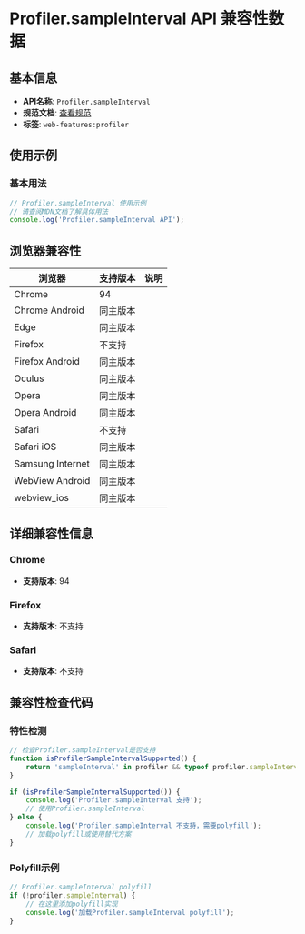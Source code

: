 # Profiler.sampleInterval API 兼容性数据

## 基本信息

- **API名称**: `Profiler.sampleInterval`
- **规范文档**: [查看规范](https://wicg.github.io/js-self-profiling/#dom-profiler-sampleinterval)
- **标签**: `web-features:profiler`

## 使用示例

### 基本用法

```javascript
// Profiler.sampleInterval 使用示例
// 请查阅MDN文档了解具体用法
console.log('Profiler.sampleInterval API');
```

## 浏览器兼容性

| 浏览器 | 支持版本 | 说明 |
|--------|----------|------|
| Chrome | 94 |  |
| Chrome Android | 同主版本 |  |
| Edge | 同主版本 |  |
| Firefox | 不支持 |  |
| Firefox Android | 同主版本 |  |
| Oculus | 同主版本 |  |
| Opera | 同主版本 |  |
| Opera Android | 同主版本 |  |
| Safari | 不支持 |  |
| Safari iOS | 同主版本 |  |
| Samsung Internet | 同主版本 |  |
| WebView Android | 同主版本 |  |
| webview_ios | 同主版本 |  |

## 详细兼容性信息

### Chrome

- **支持版本**: 94

### Firefox

- **支持版本**: 不支持

### Safari

- **支持版本**: 不支持

## 兼容性检查代码

### 特性检测

```javascript
// 检查Profiler.sampleInterval是否支持
function isProfilerSampleIntervalSupported() {
    return 'sampleInterval' in profiler && typeof profiler.sampleInterval === 'function';
}

if (isProfilerSampleIntervalSupported()) {
    console.log('Profiler.sampleInterval 支持');
    // 使用Profiler.sampleInterval
} else {
    console.log('Profiler.sampleInterval 不支持，需要polyfill');
    // 加载polyfill或使用替代方案
}
```

### Polyfill示例

```javascript
// Profiler.sampleInterval polyfill
if (!profiler.sampleInterval) {
    // 在这里添加polyfill实现
    console.log('加载Profiler.sampleInterval polyfill');
}
```

